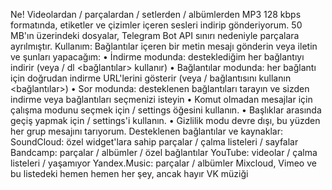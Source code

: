 Ne! Videolardan / parçalardan / setlerden / albümlerden MP3 128 kbps formatında, etiketler ve çizimler içeren sesleri indirip gönderiyorum. 50 MB'ın üzerindeki dosyalar, Telegram Bot API sınırı nedeniyle parçalara ayrılmıştır. Kullanım: Bağlantılar içeren bir metin mesajı gönderin veya iletin ve şunları yapacağım: • İndirme modunda: desteklediğim her bağlantıyı indirir (veya / dl <bağlantılar> kullanır) • Bağlantılar modunda: her bağlantı için doğrudan indirme URL'lerini gösterir (veya / bağlantısını kullanın <bağlantılar>) • Sor modunda: desteklenen bağlantıları tarayın ve sizden indirme veya bağlantıları seçmenizi isteyin • Komut olmadan mesajlar için çalışma modunu seçmek için / settings öğesini kullanın. • Başlıklar arasında geçiş yapmak için / settings'i kullanın. • Gizlilik modu devre dışı, bu yüzden her grup mesajını tarıyorum. Desteklenen bağlantılar ve kaynaklar: SoundCloud: özel widget'lara sahip parçalar / çalma listeleri / sayfalar Bandcamp: parçalar / albümler / özel bağlantılar YouTube: videolar / çalma listeleri / yaşamıyor Yandex.Music: parçalar / albümler Mixcloud, Vimeo ve bu listedeki hemen hemen her şey, ancak hayır VK müziği
